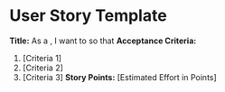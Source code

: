 # User Story Template
**Title:**
As a <user role>, I want to <action> so that <goal or benefit>
**Acceptance Criteria:**
1. [Criteria 1]
2. [Criteria 2]
3. [Criteria 3]
**Story Points:** [Estimated Effort in Points]
